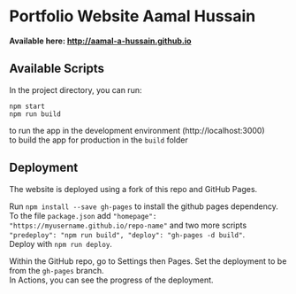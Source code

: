 # Portfolio Website Aamal Hussain

**Available here: http://aamal-a-hussain.github.io**

## Available Scripts
In the project directory, you can run:

```
npm start
npm run build

```
to run the app in the development environment (http://localhost:3000) <br />
to build the app for production in the `build` folder


## Deployment

The website is deployed using a fork of this repo and GitHub Pages.

Run `npm install --save gh-pages` to install the github pages dependency. <br />
To the file `package.json` add `"homepage": "https://myusername.github.io/repo-name"` and two more scripts `"predeploy": "npm run build", "deploy": "gh-pages -d build"`. <br />
Deploy with `npm run deploy`.

Within the GitHub repo, go to Settings then Pages. Set the deployment to be from the `gh-pages` branch. <br />
In Actions, you can see the progress of the deployment.

